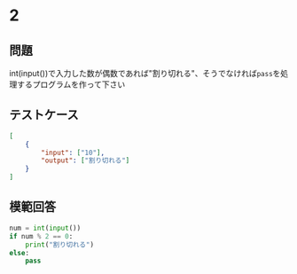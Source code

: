 # 2

## 問題

int(input())で入力した数が偶数であれば"割り切れる"、そうでなければ`pass`を処理するプログラムを作って下さい
## テストケース

```json
[
	{
		"input": ["10"],
		"output": ["割り切れる"]
	}
]
```

## 模範回答
```python
num = int(input())
if num % 2 == 0:
	print("割り切れる")
else:
	pass
```